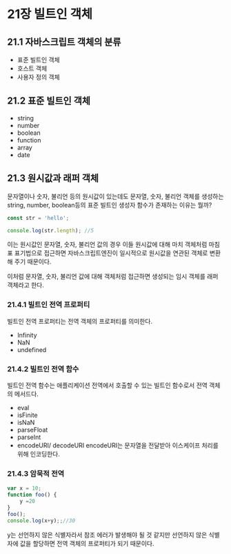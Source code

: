 # 21장 빌트인 객체

## 21.1 자바스크립트 객체의 분류
- 표준 빌트인 객체
- 호스트 객체
- 사용자 정의 객체

## 21.2 표준 빌트인 객체

- string
- number
- boolean
- function
- array
- date

## 21.3 원시값과 래퍼 객체

문자열이나 숫자, 불리언 등의 원시값이 있는데도 문자열, 숫자, 불리언 객체를 생성하는 string, number, boolean등의 표준 빌트인 생성자 함수가 존재하는 이유는 뭘까?
```javascript
const str = 'hello';

console.log(str.length); //5

```
이는 원시값인 문자열, 숫자, 불리언 값의 경우 이들 원시값에 대해 마치 객체처럼 마침표 표기법으로 접근하면 자바스크립트엔진이 일시적으로 원시값을 연관된 객체로 변환해 주기 때문이다.

이처럼 문자열, 숫자, 불리언 값에 대해 객체처럼 접근하면 생성되는 임시 객체를 래퍼 객체라고 한다.

### 21.4.1 빌트인 전역 프로퍼티

빌트인 전역 프로퍼티는 전역 객체의 프로퍼티를 의미한다.

- Infinity
- NaN
- undefined

### 21.4.2 빌트인 전역 함수
빌트인 전역 함수는 애플리케이션 전역에서 호출할 수 있는 빌트인 함수로서 전역 객체의 메서드다.
- eval
- isFinite
- isNaN
- parseFloat
- parseInt
- encodeURI/ decodeURI
encodeURI는 문자열을 전달받아 이스케이프 처리를 위해 인코딩한다.

### 21.4.3 암묵적 전역
```javascript
var x = 10;
function foo() {
    y =20
}
foo();
console.log(x+y);;//30
```
y는 선언하지 않은 식별자라서 참조 에러가 발생해야 될 것 같지만 선언하지 않은 식별자에 값을 할당하면 전역 객체의 프로퍼티가 되기 때문이다.